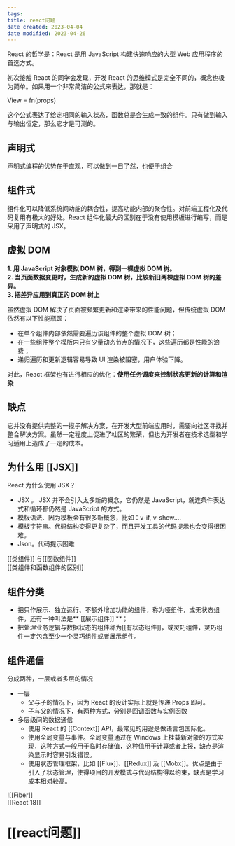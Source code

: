 ```yaml
---
tags:
title: react问题
date created: 2023-04-04
date modified: 2023-04-26
---
```


React 的哲学是：React 是用 JavaScript 构建快速响应的大型 Web 应用程序的首选方式。

初次接触 React 的同学会发现，开发 React 的思维模式是完全不同的，概念也极为简单。如果用一个非常简洁的公式来表达，那就是：

View = fn(props)

这个公式表达了给定相同的输入状态，函数总是会生成一致的组件。只有做到输入与输出恒定，那么它才是可测的。

## 声明式

声明式编程的优势在于直观，可以做到一目了然，也便于组合

## 组件式

组件化可以降低系统间功能的耦合性，提高功能内部的聚合性。对前端工程化及代码复用有极大的好处。React 组件化最大的区别在于没有使用模板进行编写，而是采用了声明式的 JSX。

## 虚拟 DOM

**1. 用 JavaScript 对象模拟 DOM 树，得到一棵虚拟 DOM 树。**  
**2. 当页面数据变更时，生成新的虚拟 DOM 树，比较新旧两棵虚拟 DOM 树的差异。**  
**3. 把差异应用到真正的 DOM 树上**

虽然虚拟 DOM 解决了页面被频繁更新和渲染带来的性能问题，但传统虚拟 DOM 依然有以下性能瓶颈：

- 在单个组件内部依然需要遍历该组件的整个虚拟 DOM 树；
- 在一些组件整个模版内只有少量动态节点的情况下，这些遍历都是性能的浪费；
- 递归遍历和更新逻辑容易导致 UI 渲染被阻塞，用户体验下降。

对此，React 框架也有进行相应的优化：**使用任务调度来控制状态更新的计算和渲染**

## 缺点

它并没有提供完整的一揽子解决方案，在开发大型前端应用时，需要向社区寻找并整合解决方案。虽然一定程度上促进了社区的繁荣，但也为开发者在技术选型和学习适用上造成了一定的成本。

## 为什么用 [[JSX]]

React 为什么使用 JSX？

- JSX 。 JSX 并不会引入太多新的概念，它仍然是 JavaScript，就连条件表达式和循环都仍然是 JavaScript 的方式。
- 模板语法、因为模板会有很多新概念，比如：v-if, v-show….
- 模板字符串。代码结构变得更复杂了，而且开发工具的代码提示也会变得很困难。
- Json。代码提示困难

[[类组件]] 与[[函数组件]]  
[[类组件和函数组件的区别]]

## 组件分类

- 把只作展示、独立运行、不额外增加功能的组件，称为哑组件，或无状态组件，还有一种叫法是** [[展示组件]] **；
- 把处理业务逻辑与数据状态的组件称为[[有状态组件]]，或灵巧组件，灵巧组件一定包含至少一个灵巧组件或者展示组件。

## 组件通信

分成两种，一层或者多层的情况

- 一层
  - 父与子的情况下，因为 React 的设计实际上就是传递 Props 即可。
  - 子与父的情况下，有两种方式，分别是回调函数与实例函数
- 多层级间的数据通信
  - 使用 React 的 [[Context]] API，最常见的用途是做语言包国际化。
  - 使用全局变量与事件。全局变量通过在 Windows 上挂载新对象的方式实现，这种方式一般用于临时存储值，这种值用于计算或者上报，缺点是渲染显示时容易引发错误。
  - 使用状态管理框架，比如 [[Flux]]、[[Redux]] 及 [[Mobx]]。优点是由于引入了状态管理，使得项目的开发模式与代码结构得以约束，缺点是学习成本相对较高。

![[Fiber]]  
[[React 18]]

# [[react问题]]
